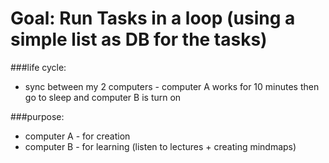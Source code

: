 Goal: Run Tasks in a loop (using a simple list as DB for the tasks)
===
###life cycle:
- sync between my 2 computers - computer A works for 10 minutes then go to sleep and computer B is turn on

###purpose:
- computer A - for creation
- computer B - for learning (listen to lectures + creating mindmaps)
